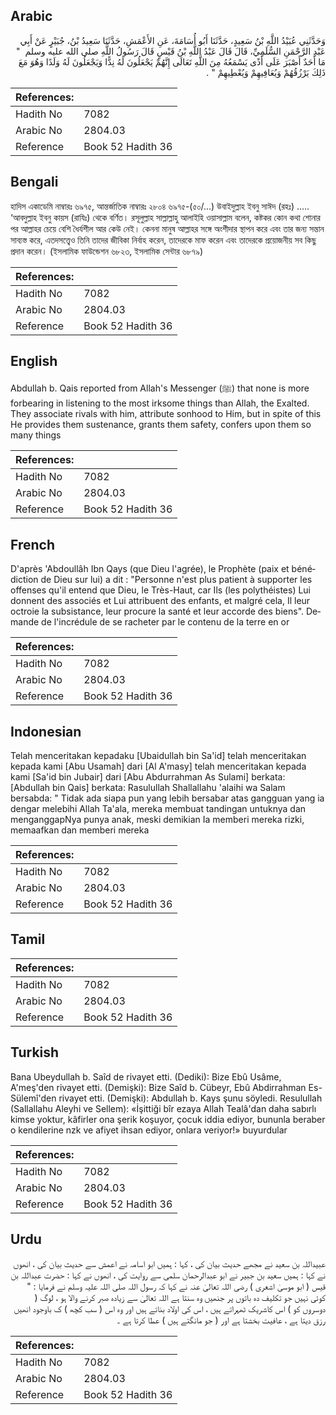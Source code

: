 ## Arabic


<div dir="rtl" lang="ar" style={{fontSize:'larger',backgroundColor:'#f8f9fa',padding:20}}>
وَحَدَّثَنِي عُبَيْدُ اللَّهِ بْنُ سَعِيدٍ، حَدَّثَنَا أَبُو أُسَامَةَ، عَنِ الأَعْمَشِ، حَدَّثَنَا سَعِيدُ بْنُ، جُبَيْرٍ عَنْ أَبِي عَبْدِ الرَّحْمَنِ السُّلَمِيِّ، قَالَ قَالَ عَبْدُ اللَّهِ بْنُ قَيْسٍ قَالَ رَسُولُ اللَّهِ صلى الله عليه وسلم ‏ "‏ مَا أَحَدٌ أَصْبَرَ عَلَى أَذًى يَسْمَعُهُ مِنَ اللَّهِ تَعَالَى إِنَّهُمْ يَجْعَلُونَ لَهُ نِدًّا وَيَجْعَلُونَ لَهُ وَلَدًا وَهُوَ مَعَ ذَلِكَ يَرْزُقُهُمْ وَيُعَافِيهِمْ وَيُعْطِيهِمْ ‏"‏ ‏.‏
</div>
<div style={{backgroundColor:'#f8f9fa',padding:20, marginBottom: 10}}><table> <thead> <tr> <th>References:</th> <th></th> </tr> </thead> <tbody><tr><td>Hadith No</td><td>7082</td></tr><tr><td>Arabic No</td><td>2804.03</td></tr><tr><td>Reference</td><td>Book 52 Hadith 36</td></tr></tbody></table></div>

## Bengali


<div dir="ltr" lang="bn" style={{fontSize:'larger',backgroundColor:'#f8f9fa',padding:20}}>
হাদিস একাডেমি নাম্বারঃ ৬৯৭৫, আন্তর্জাতিক নাম্বারঃ ২৮০৪ ৬৯৭৫-(৫০/...) উবাইদুল্লাহ ইবনু সাঈদ (রহঃ) ..... ‘আবদুল্লাহ ইবনু কায়স (রাযিঃ) থেকে বর্ণিত। রসূলুল্লাহ সাল্লাল্লাহু আলাইহি ওয়াসাল্লাম বলেন, কষ্টকর কোন কথা শোনার পর আল্লাহর চেয়ে বেশি ধৈর্যশীল আর কেউ নেই। কেননা মানুষ আল্লাহর সঙ্গে অংশীদার স্থাপন করে এবং তার জন্য সন্তান সাব্যস্ত করে, এতদসত্ত্বেও তিনি তাদের জীবিকা নির্বাহ করেন, তাদেরকে মাফ করেন এবং তাদেরকে প্রয়োজনীয় সব কিছু প্রদান করেন। (ইসলামিক ফাউন্ডেশন ৬৮২৩, ইসলামিক সেন্টার ৬৮৭৯)
</div>
<div style={{backgroundColor:'#f8f9fa',padding:20, marginBottom: 10}}><table> <thead> <tr> <th>References:</th> <th></th> </tr> </thead> <tbody><tr><td>Hadith No</td><td>7082</td></tr><tr><td>Arabic No</td><td>2804.03</td></tr><tr><td>Reference</td><td>Book 52 Hadith 36</td></tr></tbody></table></div>

## English


<div dir="ltr" lang="en" style={{fontSize:'larger',backgroundColor:'#f8f9fa',padding:20}}>
Abdullah b. Qais reported from Allah's Messenger (ﷺ) that none is more forbearing in listening to the most irksome things than Allah, the Exalted. They associate rivals with him, attribute sonhood to Him, but in spite of this He provides them sustenance, grants them safety, confers upon them so many things
</div>
<div style={{backgroundColor:'#f8f9fa',padding:20, marginBottom: 10}}><table> <thead> <tr> <th>References:</th> <th></th> </tr> </thead> <tbody><tr><td>Hadith No</td><td>7082</td></tr><tr><td>Arabic No</td><td>2804.03</td></tr><tr><td>Reference</td><td>Book 52 Hadith 36</td></tr></tbody></table></div>

## French


<div dir="ltr" lang="fr" style={{fontSize:'larger',backgroundColor:'#f8f9fa',padding:20}}>
D'après 'Abdoullâh Ibn Qays (que Dieu l'agrée), le Prophète (paix et bénédiction de Dieu sur lui) a dit : "Personne n'est plus patient à supporter les offenses qu'il entend que Dieu, le Très-Haut, car Ils (les polythéistes) Lui donnent des associés et Lui attribuent des enfants, et malgré cela, Il leur octroie la subsistance, leur procure la santé et leur accorde des biens". Demande de l'incrédule de se racheter par le contenu de la terre en or
</div>
<div style={{backgroundColor:'#f8f9fa',padding:20, marginBottom: 10}}><table> <thead> <tr> <th>References:</th> <th></th> </tr> </thead> <tbody><tr><td>Hadith No</td><td>7082</td></tr><tr><td>Arabic No</td><td>2804.03</td></tr><tr><td>Reference</td><td>Book 52 Hadith 36</td></tr></tbody></table></div>

## Indonesian


<div dir="ltr" lang="id" style={{fontSize:'larger',backgroundColor:'#f8f9fa',padding:20}}>
Telah menceritakan kepadaku [Ubaidullah bin Sa'id] telah menceritakan kepada kami [Abu Usamah] dari [Al A'masy] telah menceritakan kepada kami [Sa'id bin Jubair] dari [Abu Abdurrahman As Sulami] berkata: [Abdullah bin Qais] berkata: Rasulullah Shallallahu 'alaihi wa Salam bersabda: " Tidak ada siapa pun yang lebih bersabar atas gangguan yang ia dengar melebihi Allah Ta'ala, mereka membuat tandingan untuknya dan menganggapNya punya anak, meski demikian Ia memberi mereka rizki, memaafkan dan memberi mereka
</div>
<div style={{backgroundColor:'#f8f9fa',padding:20, marginBottom: 10}}><table> <thead> <tr> <th>References:</th> <th></th> </tr> </thead> <tbody><tr><td>Hadith No</td><td>7082</td></tr><tr><td>Arabic No</td><td>2804.03</td></tr><tr><td>Reference</td><td>Book 52 Hadith 36</td></tr></tbody></table></div>

## Tamil


<div dir="ltr" lang="ta" style={{fontSize:'larger',backgroundColor:'#f8f9fa',padding:20}}>

</div>
<div style={{backgroundColor:'#f8f9fa',padding:20, marginBottom: 10}}><table> <thead> <tr> <th>References:</th> <th></th> </tr> </thead> <tbody><tr><td>Hadith No</td><td>7082</td></tr><tr><td>Arabic No</td><td>2804.03</td></tr><tr><td>Reference</td><td>Book 52 Hadith 36</td></tr></tbody></table></div>

## Turkish


<div dir="ltr" lang="tr" style={{fontSize:'larger',backgroundColor:'#f8f9fa',padding:20}}>
Bana Ubeydullah b. Saîd de rivayet etti. (Dediki): Bize Ebû Usâme, A'meş'den rivayet etti. (Demişki): Bize Saîd b. Cübeyr, Ebû Abdirrahman Es-Sülemî'den rivayet etti. (Demişki): Abdullah b. Kays şunu söyledi. Resulullah (Sallallahu Aleyhi ve Sellem): «İşittiği bîr ezaya Allah Tealâ'dan daha sabırlı kimse yoktur, kâfirler ona şerik koşuyor, çocuk iddia ediyor, bununla beraber o kendilerine nzk ve afiyet ihsan ediyor, onlara veriyor!» buyurdular
</div>
<div style={{backgroundColor:'#f8f9fa',padding:20, marginBottom: 10}}><table> <thead> <tr> <th>References:</th> <th></th> </tr> </thead> <tbody><tr><td>Hadith No</td><td>7082</td></tr><tr><td>Arabic No</td><td>2804.03</td></tr><tr><td>Reference</td><td>Book 52 Hadith 36</td></tr></tbody></table></div>

## Urdu


<div dir="rtl" lang="ur" style={{fontSize:'larger',backgroundColor:'#f8f9fa',padding:20}}>
عبیداللہ بن سعید نے مجھے حدیث بیان کی ، کہا : ہمیں ابو اسامہ نے اعمش سے حدیث بیان کی ، انھوں نے کہا : ہمیں سعید بن جبیر نے ابو عبدالرحمان سلمی سے روایت کی ، انھوں نے کہا : حضرت عبداللہ بن قیس ( ابو موسیٰ اشعری ) رضی اللہ تعالیٰ عنہ نے کہا کہ رسول اللہ صلی اللہ علیہ وسلم نے فرمایا : " کوئی نہیں جو تکلیف دہ باتوں پر جنھیں وہ سنتا ہے اللہ تعالیٰ سے زیادہ صبر کرنے والا ہو ، لوگ ( دوسروں کو ) اس کاشریک ٹھہراتے ہیں ، اس کی اولاد بناتے ہیں اور وہ اس ( سب کچھ ) ک باوجود انھیں رزق دیتا ہے ، عافیت بخشتا ہے اور ( جو مانگتے ہیں ) عطا کرتا ہے ۔
</div>
<div style={{backgroundColor:'#f8f9fa',padding:20, marginBottom: 10}}><table> <thead> <tr> <th>References:</th> <th></th> </tr> </thead> <tbody><tr><td>Hadith No</td><td>7082</td></tr><tr><td>Arabic No</td><td>2804.03</td></tr><tr><td>Reference</td><td>Book 52 Hadith 36</td></tr></tbody></table></div>